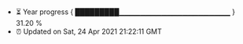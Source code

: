 - ⏳ Year progress { █████████▁▁▁▁▁▁▁▁▁▁▁▁▁▁▁▁▁▁▁▁▁ } 31.20 %
- ⏰ Updated on Sat, 24 Apr 2021 21:22:11 GMT

